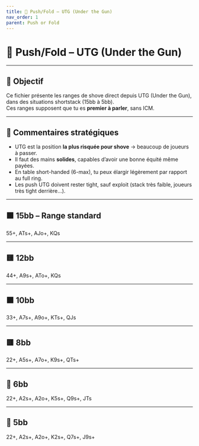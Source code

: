 ```yaml
---
title: 🔘 Push/Fold – UTG (Under the Gun)
nav_order: 1
parent: Push or Fold
---
```


# 🔘 Push/Fold – UTG (Under the Gun)

---

## 🎯 Objectif

Ce fichier présente les ranges de shove direct depuis UTG (Under the Gun), dans des situations shortstack (15bb à 5bb).  
Ces ranges supposent que tu es **premier à parler**, sans ICM.

---

## 🧠 Commentaires stratégiques

- UTG est la position **la plus risquée pour shove** → beaucoup de joueurs à passer.
- Il faut des mains **solides**, capables d’avoir une bonne équité même payées.
- En table short-handed (6-max), tu peux élargir légèrement par rapport au full ring.
- Les push UTG doivent rester tight, sauf exploit (stack très faible, joueurs très tight derrière…).

---

## 🟩 15bb – Range standard

55+, ATs+, AJo+, KQs

---

## 🟨 12bb

44+, A9s+, ATo+, KQs

---

## 🟧 10bb

33+, A7s+, A9o+, KTs+, QJs

---

## 🟥 8bb

22+, A5s+, A7o+, K9s+, QTs+

---

## 🔻 6bb

22+, A2s+, A2o+, K5s+, Q9s+, JTs

---

## 🔻 5bb

22+, A2s+, A2o+, K2s+, Q7s+, J9s+
